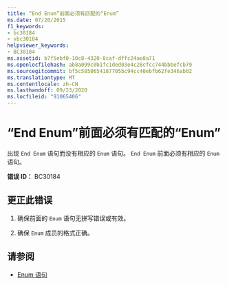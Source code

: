 ```yaml
---
title: “End Enum”前面必须有匹配的“Enum”
ms.date: 07/20/2015
f1_keywords:
- bc30184
- vbc30184
helpviewer_keywords:
- BC30184
ms.assetid: b7f5ebf0-10c8-4320-8caf-dffc24ae8a71
ms.openlocfilehash: ab8a099c0b1fc1ded03e4c28cfcc744bbbefcb79
ms.sourcegitcommit: bf5c5850654187705bc94cc40ebfb62fe346ab02
ms.translationtype: MT
ms.contentlocale: zh-CN
ms.lasthandoff: 09/23/2020
ms.locfileid: "91065406"
---
```

# <a name="end-enum-must-be-preceded-by-a-matching-enum"></a>“End Enum”前面必须有匹配的“Enum”

出现 `End Enum` 语句而没有相应的 `Enum` 语句。 `End Enum` 前面必须有相应的 `Enum` 语句。  
  
 **错误 ID：** BC30184  
  
## <a name="to-correct-this-error"></a>更正此错误  
  
1. 确保前面的 `Enum` 语句无拼写错误或有效。  
  
2. 确保 `Enum` 成员的格式正确。  
  
## <a name="see-also"></a>请参阅

- [Enum 语句](../language-reference/statements/enum-statement.md)
